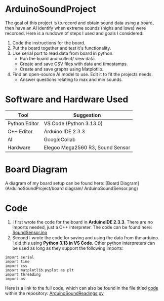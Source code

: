 # ArduinoSoundProject
The goal of this project is to record and obtain sound data using a board, then have an AI identify when extreme sounds (highs and lows) were recorded. 
Here is a rundown of steps I used and goals I considered:
1. Code the instructions for the board.
2. Put the board together and test it's functionality.
3. Use serial port to read data from board in python.
     - Run the board and collect/ view data.
     - Create and save CSV files with data and timestamps. 
     - Create and save graphs using Matplotlib.
4. Find an open-source AI model to use. Edit it to fit the projects needs.
     - Answer questions relating to max and min sounds.

# Software and Hardware Used
|Tool|Suggestion|
|-----|----------|
|Python Editor| VS Code (Python 3.13.0)|
|C++ Editor| Arduino IDE 2.3.3|
|AI | GoogleCollab |
|Hardware|Elegoo Mega2560 R3, Sound Sensor|
# Board Diagram
A diagram of my board setup can be found here: [Board Diagram](ArduinoSoundProject/board diagram/ ArduinoSoundSensor.png)
# Code
1. I first wrote the code for the board in **ArduinoIDE 2.3.3**.
There are no imports needed, just a C++ interpreter.
The code can be found here: [SoundSensor.ino](code/SoundSensor.ino)
3. Second I wrote the code for saving and using the data from the arduino. I did this using **Python 3.13 in VS Code**. Other python interpreters can be used as long as they support the following imports:
```
import serial 
import time 
import csv 
import matplotlib.pyplot as plt 
import threading 
import os 
```
Here is a link to the full code, which can also be found in the file titled <ins>code</ins> within the repository: [ArduinoSoundReadings.py](code/ArduinoSoundReadings.py)

